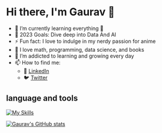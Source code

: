 # Hi there, I'm Gaurav 👋 

- 🌱 I’m currently learning everything 🤣
- 🥅 2023 Goals: Dive deep into Data And AI
- ⚡ Fun fact: I love to indulge in my nerdy passion for anime
- :notebook:  I love math, programming, data science, and books
- 🌱 I’m addicted to learning and growing every day
- 📫 How to find me: 
  - :office: [LinkedIn](www.linkedin.com/in/gauravmeherkhamb007)
  - :bird: [Twitter](https://twitter.com/Gauraw1410)



## language and tools
[![My Skills](https://skillicons.dev/icons?i=git,py,mysql,postgres,pytorch,tensorflow,java,css,html)](https://skillicons.dev)




[![Gaurav's GitHub stats](https://github-readme-stats.vercel.app/api?username=Gauraw007)](https://github.com/Gauraw007/github-readme-stats)





